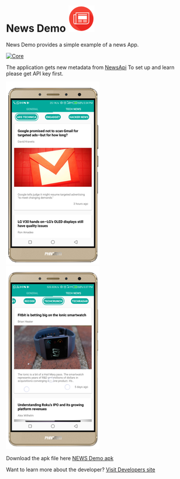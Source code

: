 
# News Demo  ![Alt text](app/src/main/res/drawable-ldpi/app_icon.png?raw=true "App Icon")
News Demo provides a simple example of a news App.

[ ![Core](https://api.bintray.com/packages/drummer-aidan/maven/material-dialogs%3Acore/images/download.svg) ](latest-apk/news_demo.apk?raw=true)

The application gets new metadata from [NewsApi](https://newsapi.org/)
To set up and learn please get API key first.

![Alt text](screenshots/1.png?raw=true  "News")
![Alt text](screenshots/2.png?raw=true "News")

Download the apk file here [NEWS Demo apk](latest-apk/news_demo.apk?raw=true)

Want to learn more about the developer? [Visit Developers site](http://165.227.122.70/)

